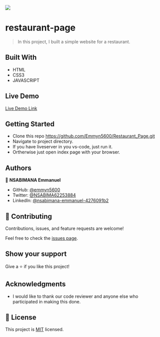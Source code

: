 ![](https://img.shields.io/badge/Microverse-blueviolet)

# restaurant-page

> In this project, I built a simple website for a restaurant.

## Built With

- HTML
- CSS3
- JAVASCRIPT


## Live Demo

[Live Demo Link]()

## Getting Started

- Clone this repo https://github.com/Emmyn5600/Restaurant_Page.git
- Navigate to project directory.
- If you have liveserver in you vs-code, just run it.
- Ortherwise just open index page with your browser.

## Authors

👤 **NSABIMANA Emmanuel**

- GitHub: [@emmyn5600](https://github.com/Emmyn5600)
- Twitter: [@NSABIMA62253884](https://twitter.com/NSABIMA62253884)
- LinkedIn: [@nsabimana-emmanuel-4276091b2](https://www.linkedin.com/in/nsabimana-emmanuel-4276091b2/)


## 🤝 Contributing

Contributions, issues, and feature requests are welcome!

Feel free to check the [issues page](https://github.com/Emmyn5600/Restaurant_Page/issues).

## Show your support

Give a ⭐️ if you like this project!

## Acknowledgments

- I would like to thank our code reviewer and anyone else who participated in making this done.

## 📝 License

This project is [MIT](./LICENCE) licensed.